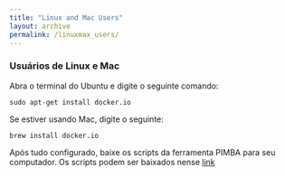 ```yaml
---
title: "Linux and Mac Users"
layout: archive
permalink: /linuxmax_users/
---  
```


### Usuários de Linux e Mac

Abra o terminal do Ubuntu e digite o seguinte comando:

```console
sudo apt-get install docker.io
```

Se estiver usando Mac, digite o seguinte:
```console
brew install docker.io
```

Após tudo configurado, baixe os scripts da ferramenta PIMBA para seu computador. Os scripts podem ser baixados nense [link](https://github.com/reinator/pimba/tree/main)

